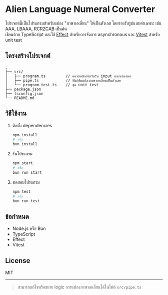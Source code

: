 # Alien Language Numeral Converter

โปรเจกต์นี้เป็นโปรแกรมสำหรับแปลง "ภาษาเอเลี่ยน" ให้เป็นตัวเลข โดยรองรับรูปแบบคำเฉพาะ เช่น AAA, LBAAA, RCRZCAB เป็นต้น  
เขียนด้วย TypeScript และใช้ [Effect](https://effect.website/) สำหรับการจัดการ asynchronous และ [Vitest](https://vitest.dev/) สำหรับ unit test

## โครงสร้างโปรเจกต์

```
.
├── src/
│   ├── program.ts         // คลาสหลักสำหรับรับ input และแสดงผล
│   ├── pipe.ts            // ฟังก์ชันแปลงภาษาเอเลี่ยนเป็นตัวเลข
│   └── program.test.ts    // ชุด unit test
├── package.json
├── tsconfig.json
└── README.md
```

## วิธีใช้งาน

1. ติดตั้ง dependencies  
   ```sh
   npm install
   # หรือ
   bun install
   ```

2. รันโปรแกรม  
   ```sh
   npm start
   # หรือ
   bun run start
   ```

3. ทดสอบโปรแกรม  
   ```sh
   npm test
   # หรือ
   bun run test
   ```


## ข้อกำหนด

- Node.js หรือ Bun
- TypeScript
- Effect
- Vitest

## License

MIT

---

> สามารถแก้ไขหรือขยาย logic การแปลงภาษาเอเลี่ยนได้ในไฟล์ `src/pipe.ts`